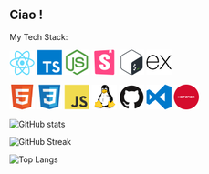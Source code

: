 ## Ciao !

My Tech Stack:

[![alt](icons/react.svg)](https://react.dev/)
[![alt](icons/typescript.svg)](https://www.typescriptlang.org/)
[![alt](icons/node-js.svg)](https://nodejs.org)
[![alt](icons/storybook.svg)](https://storybook.js.org/)
![alt](icons/bash.svg)
[![alt](icons/express.js.svg)](https://expressjs.com/)

![alt](icons/html.svg)
![alt](icons/css.svg)
![alt](icons/javascript.svg)
![alt](icons/linux.svg)
![alt](icons/github.svg)
![alt](icons/vscode.svg)
![alt](icons/hetzner.svg)

![GitHub stats](https://github-readme-stats.vercel.app/api?username=Dodkes&show_icons=true&theme=tokyonight)

![GitHub Streak](https://github-readme-streak-stats.herokuapp.com/?user=Dodkes&theme=tokyonight&hide_border=true)

![Top Langs](https://github-readme-stats.vercel.app/api/top-langs/?username=Dodkes&layout=compact&theme=tokyonight)
